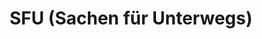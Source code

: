 ---
title: "SFU (Sachen für Unterwegs)"
url: /braunschweig/sfu-sachen-fuer-unterwegs/
shop: Outdoor
---